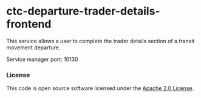 
# ctc-departure-trader-details-frontend

This service allows a user to complete the trader details section of a transit movement departure.

Service manager port: 10130

### License

This code is open source software licensed under the [Apache 2.0 License]("http://www.apache.org/licenses/LICENSE-2.0.html").